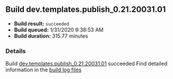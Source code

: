 ## Build dev.templates.publish_0.21.20031.01
- **Build result:** `succeeded`
- **Build queued:** 1/31/2020 9:38:53 AM
- **Build duration:** 315.77 minutes
### Details
Build [dev.templates.publish_0.21.20031.01](https://winappstudio.visualstudio.com/web/build.aspx?pcguid=a4ef43be-68ce-4195-a619-079b4d9834c2&builduri=vstfs%3a%2f%2f%2fBuild%2fBuild%2f32787) succeeded
Find detailed information in the [build log files]()
